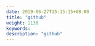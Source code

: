 ```yaml
---
date: 2019-06-27T15:15:15+08:00
title: "github"
weight: 1130
keywords: 
description: "github"
---
```

